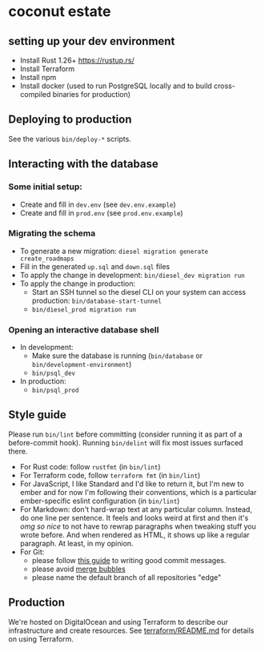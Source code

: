 # coconut estate

## setting up your dev environment

* Install Rust 1.26+ <https://rustup.rs/>
* Install Terraform
* Install npm
* Install docker (used to run PostgreSQL locally and to build cross-compiled binaries for production)

## Deploying to production

See the various `bin/deploy-*` scripts.

## Interacting with the database

### Some initial setup:

* Create and fill in `dev.env` (see `dev.env.example`)
* Create and fill in `prod.env` (see `prod.env.example`)

### Migrating the schema

* To generate a new migration: `diesel migration generate create_roadmaps`
* Fill in the generated `up.sql` and `down.sql` files
* To apply the change in development: `bin/diesel_dev migration run`
* To apply the change in production:
  * Start an SSH tunnel so the diesel CLI on your system can access production: `bin/database-start-tunnel`
  * `bin/diesel_prod migration run`

### Opening an interactive database shell

* In development:
  * Make sure the database is running (`bin/database` or `bin/development-environment`)
  * `bin/psql_dev`
* In production:
  * `bin/psql_prod`

## Style guide

Please run `bin/lint` before committing (consider running it as part of a before-commit hook).
Running `bin/delint` will fix most issues surfaced there.

- For Rust code: follow `rustfmt` (in `bin/lint`)
- For Terraform code, follow `terraform fmt` (in `bin/lint`)
- For JavaScript, I like Standard and I'd like to return it, but I'm new to ember and for now I'm following their conventions, which is a particular ember-specific eslint configuration (in `bin/lint`)
- For Markdown: don't hard-wrap text at any particular column.
  Instead, do one line per sentence.
  It feels and looks weird at first and then it's _omg so nice_ to not have to rewrap paragraphs when tweaking stuff you wrote before.
  And when rendered as HTML, it shows up like a regular paragraph.
  At least, in my opinion.
- For Git:
  - please follow [this guide][git-commit-messages] to writing good commit messages.
  - please avoid [merge bubbles]
  - please name the default branch of all repositories "edge"

[git-commit-messages]: https://tbaggery.com/2008/04/19/a-note-about-git-commit-messages.html
[merge bubbles]: https://stackoverflow.com/a/26239382

## Production

We're hosted on DigitalOcean and using Terraform to describe our infrastructure and create resources.
See [terraform/README.md](terraform/README.md) for details on using Terraform.

